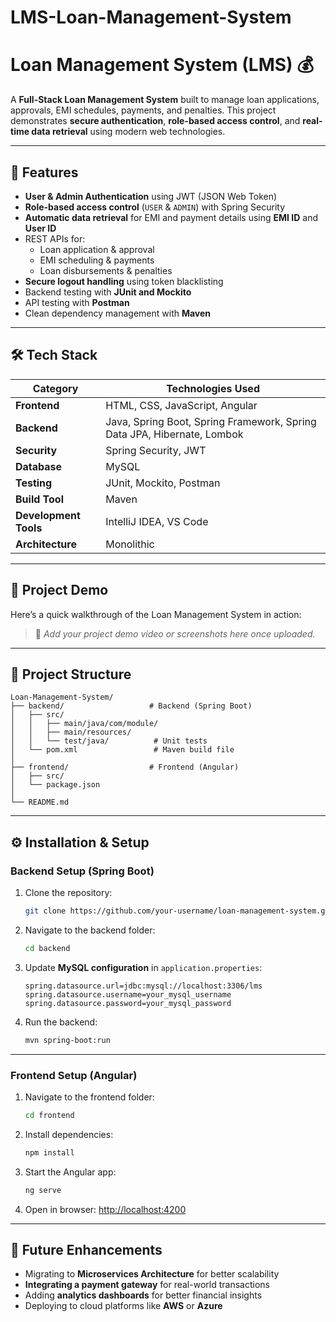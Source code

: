 # LMS-Loan-Management-System

# Loan Management System (LMS) 💰

A **Full-Stack Loan Management System** built to manage loan applications, approvals, EMI schedules, payments, and penalties.
This project demonstrates **secure authentication**, **role-based access control**, and **real-time data retrieval** using modern web technologies.

---

## 🚀 Features

* **User & Admin Authentication** using JWT (JSON Web Token)
* **Role-based access control** (`USER` & `ADMIN`) with Spring Security
* **Automatic data retrieval** for EMI and payment details using **EMI ID** and **User ID**
* REST APIs for:
  * Loan application & approval
  * EMI scheduling & payments
  * Loan disbursements & penalties
* **Secure logout handling** using token blacklisting
* Backend testing with **JUnit and Mockito**
* API testing with **Postman**
* Clean dependency management with **Maven**

---

## 🛠 Tech Stack

| **Category**          | **Technologies Used**                                                   |
| --------------------- | ----------------------------------------------------------------------- |
| **Frontend**          | HTML, CSS, JavaScript, Angular                                          |
| **Backend**           | Java, Spring Boot, Spring Framework, Spring Data JPA, Hibernate, Lombok |
| **Security**          | Spring Security, JWT                                                    |
| **Database**          | MySQL                                                                   |
| **Testing**           | JUnit, Mockito, Postman                                                 |
| **Build Tool**        | Maven                                                                   |
| **Development Tools** | IntelliJ IDEA, VS Code                                                  |
| **Architecture**      | Monolithic                                                              |

---

## 📸 Project Demo

Here’s a quick walkthrough of the Loan Management System in action:

> 🎥 *Add your project demo video or screenshots here once uploaded.*

---

## 📂 Project Structure

```
Loan-Management-System/
├── backend/                   # Backend (Spring Boot)
│   ├── src/
│   │   ├── main/java/com/module/
│   │   ├── main/resources/
│   │   └── test/java/          # Unit tests
│   └── pom.xml                 # Maven build file
│
├── frontend/                  # Frontend (Angular)
│   ├── src/
│   └── package.json
│
└── README.md
```

---

## ⚙️ Installation & Setup

### **Backend Setup (Spring Boot)**

1. Clone the repository:

   ```bash
   git clone https://github.com/your-username/loan-management-system.git
   ```
2. Navigate to the backend folder:

   ```bash
   cd backend
   ```
3. Update **MySQL configuration** in `application.properties`:

   ```properties
   spring.datasource.url=jdbc:mysql://localhost:3306/lms
   spring.datasource.username=your_mysql_username
   spring.datasource.password=your_mysql_password
   ```
4. Run the backend:

   ```bash
   mvn spring-boot:run
   ```

---

### **Frontend Setup (Angular)**

1. Navigate to the frontend folder:

   ```bash
   cd frontend
   ```
2. Install dependencies:

   ```bash
   npm install
   ```
3. Start the Angular app:

   ```bash
   ng serve
   ```
4. Open in browser:
   [http://localhost:4200](http://localhost:4200)

---

## 🌱 Future Enhancements

* Migrating to **Microservices Architecture** for better scalability
* **Integrating a payment gateway** for real-world transactions
* Adding **analytics dashboards** for better financial insights
* Deploying to cloud platforms like **AWS** or **Azure**
